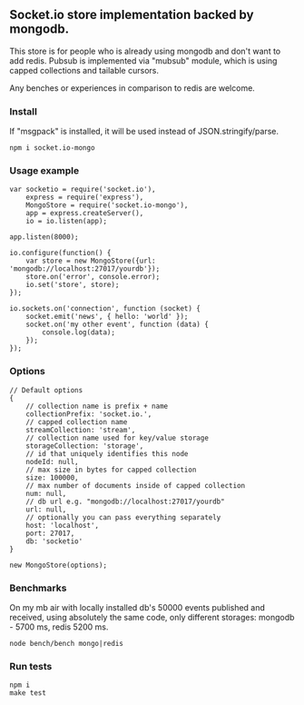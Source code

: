 ## Socket.io store implementation backed by mongodb.

This store is for people who is already using mongodb and don't want to add redis. Pubsub is implemented via "mubsub" module, which is using capped collections and tailable cursors.

Any benches or experiences in comparison to redis are welcome.

### Install

If "msgpack" is installed, it will be used instead of JSON.stringify/parse.

    npm i socket.io-mongo

### Usage example

    var socketio = require('socket.io'),
        express = require('express'),
        MongoStore = require('socket.io-mongo'),
        app = express.createServer(),
        io = io.listen(app);

    app.listen(8000);

    io.configure(function() {
        var store = new MongoStore({url: 'mongodb://localhost:27017/yourdb'});
        store.on('error', console.error);
        io.set('store', store);
    });

    io.sockets.on('connection', function (socket) {
        socket.emit('news', { hello: 'world' });
        socket.on('my other event', function (data) {
            console.log(data);
        });
    });

### Options

    // Default options
    {
        // collection name is prefix + name
        collectionPrefix: 'socket.io.',
        // capped collection name
        streamCollection: 'stream',
        // collection name used for key/value storage
        storageCollection: 'storage',
        // id that uniquely identifies this node
        nodeId: null,
        // max size in bytes for capped collection
        size: 100000,
        // max number of documents inside of capped collection
        num: null,
        // db url e.g. "mongodb://localhost:27017/yourdb"
        url: null,
        // optionally you can pass everything separately
        host: 'localhost',
        port: 27017,
        db: 'socketio'
    }

    new MongoStore(options);

### Benchmarks

On my mb air with locally installed db's 50000 events published and received, using absolutely the same code, only different storages: mongodb - 5700 ms, redis 5200 ms.

    node bench/bench mongo|redis

### Run tests

    npm i
    make test


